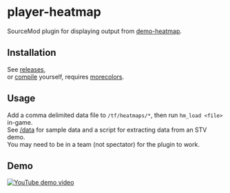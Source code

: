 # player-heatmap

SourceMod plugin for displaying output from [demo-heatmap](https://github.com/nullprop/demo-heatmap).  

## Installation
See [releases](https://github.com/nullprop/player-heatmap/releases),  
or [compile](https://www.sourcemod.net/downloads.php) yourself, requires [morecolors](https://forums.alliedmods.net/showthread.php?t=185016).  

## Usage
Add a comma delimited data file to `/tf/heatmaps/*`, then run `hm_load <file>` in-game.  
See [/data](/data) for sample data and a script for extracting data from an STV demo.  
You may need to be in a team (not spectator) for the plugin to work.  

## Demo
[![YouTube demo video](http://img.youtube.com/vi/l4GG9KhKmbY/0.jpg)](https://www.youtube.com/watch?v=l4GG9KhKmbY)
